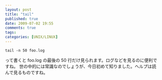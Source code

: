```yaml
---
layout: post
title: "tail"
published: true
date: 2009-07-02 19:55
comments: true
tags:
categories: [UNIX/LINUX]
---
```


```
tail -n 50 foo.log
```

って書くと foo.log の最後の 50 行だけ見られます。ログなどを見るのに便利ですね。
世の中的には常識なのでしょうが、今日初めて知りました。ヘルプは読んで見るものですね。

